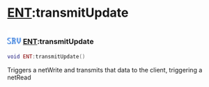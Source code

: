# [ENT](../ent/README.md):transmitUpdate

### <img src="../../.gitbook/assets/server.png" width="32" height="32" /> [ENT](../ent/README.md):transmitUpdate

```lua
void ENT:transmitUpdate()
```

Triggers a netWrite and transmits that data to the client, triggering a netRead<br>
